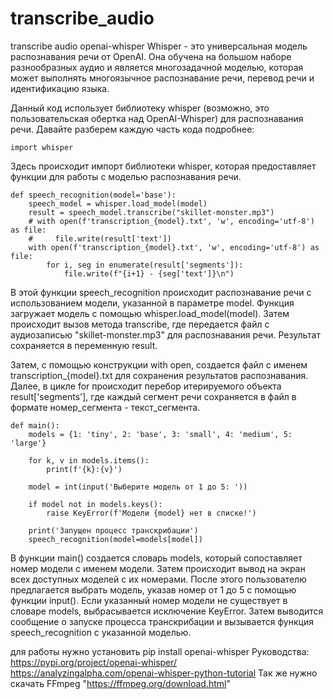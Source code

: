 # transcribe_audio
transcribe audio openai-whisper
Whisper - это универсальная модель распознавания речи от OpenAI. Она обучена на большом наборе разнообразных аудио и является многозадачной моделью, которая может выполнять многоязычное распознавание речи, перевод речи и идентификацию языка.

Данный код использует библиотеку whisper (возможно, это пользовательская обертка над OpenAI-Whisper) для распознавания речи. Давайте разберем каждую часть кода подробнее:

    import whisper
Здесь происходит импорт библиотеки whisper, которая предоставляет функции для работы с моделью распознавания речи.

    def speech_recognition(model='base'):
        speech_model = whisper.load_model(model)
        result = speech_model.transcribe("skillet-monster.mp3")
        # with open(f'transcription_{model}.txt', 'w', encoding='utf-8') as file:
        #     file.write(result['text'])
        with open(f'transcription_{model}.txt', 'w', encoding='utf-8') as file:
            for i, seg in enumerate(result['segments']):
                file.write(f"{i+1} - {seg['text']}\n")

В этой функции speech_recognition происходит распознавание речи с использованием модели, указанной в параметре model. Функция загружает модель с помощью whisper.load_model(model). Затем происходит вызов метода transcribe, где передается файл с аудиозаписью "skillet-monster.mp3" для распознавания речи. Результат сохраняется в переменную result.

Затем, с помощью конструкции with open, создается файл с именем transcription_{model}.txt для сохранения результатов распознавания. Далее, в цикле for происходит перебор итерируемого объекта result['segments'], где каждый сегмент речи сохраняется в файл в формате номер_сегмента - текст_сегмента.

    def main():
        models = {1: 'tiny', 2: 'base', 3: 'small', 4: 'medium', 5: 'large'}

        for k, v in models.items():
            print(f'{k}:{v}')

        model = int(input('Выберите модель от 1 до 5: '))

        if model not in models.keys():
            raise KeyError(f'Модели {model} нет в списке!')

        print('Запущен процесс транскрибации')
        speech_recognition(model=models[model])

В функции main() создается словарь models, который сопоставляет номер модели с именем модели. Затем происходит вывод на экран всех доступных моделей с их номерами.
После этого пользователю предлагается выбрать модель, указав номер от 1 до 5 с помощью функции input(). Если указанный номер модели не существует в словаре models, выбрасывается исключение KeyError.
Затем выводится сообщение о запуске процесса транскрибации и вызывается функция speech_recognition с указанной моделью.

для работы нужно установить pip install openai-whisper 
Руководства:
https://pypi.org/project/openai-whisper/
https://analyzingalpha.com/openai-whisper-python-tutorial 
Так же нужно скачать FFmpeg "https://ffmpeg.org/download.html"
